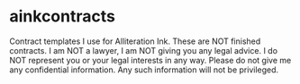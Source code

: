 ainkcontracts
=============

Contract templates I use for Alliteration Ink.  These are NOT finished contracts. I am NOT a lawyer, I am NOT giving you any legal advice. I do NOT represent you or your legal interests in any way. Please do not give me any confidential information. Any such information will not be privileged.
